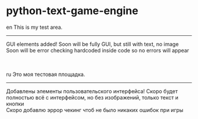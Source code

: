 # python-text-game-engine
en
This is my test area.
<hr>
GUI elements added! Soon will be fully GUI, but still with text, no image<br>
Soon will be error checking hardcoded inside code so no errors will appear

<br>
<br>
<br>

ru
Это моя тестовая площадка.
<hr>
Добавлены элементы пользовательского интерфейса! Скоро будет полностью всё с интерфейсом, но без изображений, только текст и кнопки<br>
Скоро добавлю эррор чекинг чтоб не было никаких ошибок при игры
